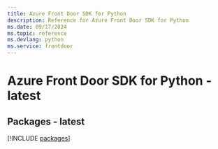 ```yaml
---
title: Azure Front Door SDK for Python
description: Reference for Azure Front Door SDK for Python
ms.date: 09/17/2024
ms.topic: reference
ms.devlang: python
ms.service: frontdoor
---
```

# Azure Front Door SDK for Python - latest
## Packages - latest
[!INCLUDE [packages](front-door-index.md)]